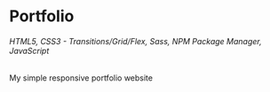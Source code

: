 # Portfolio
###### HTML5, CSS3 - Transitions/Grid/Flex, Sass, NPM Package Manager, JavaScript
My simple responsive portfolio website 

